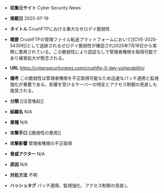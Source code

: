 - **収集元サイト**
Cyber Security News

- **掲載日**
2025-07-19

- **タイトル**
CrushFTPにおける重大なゼロデイ脆弱性

- **概要**
CrushFTPの管理ファイル転送プラットフォームにおいて[[CVE-2025-54309]]として追跡されるゼロデイ脆弱性が確認され2025年7月18日から実際に悪用されている。この脆弱性により認証なしで管理者権限を取得可能であり被害拡大が懸念される。

- **URL**
https://cybersecuritynews.com/crushftp-0-day-vulnerability/

- **備考**
この脆弱性は管理者権限を不正取得可能なため迅速なパッチ適用と監視強化が重要である。影響を受けるサーバーの特定とアクセス制御の見直しも推奨される。

- **分類**
[[注意喚起]]

- **組織名**
N/A

- **業種**
N/A

- **攻撃手口**
[[脆弱性の悪用]]

- **攻撃影響**
管理者権限の不正取得

- **脅威アクター**
N/A

- **原因**
N/A

- **対処方法**
不明

- **ハッシュタグ**
パッチ適用、監視強化、アクセス制御の見直し
